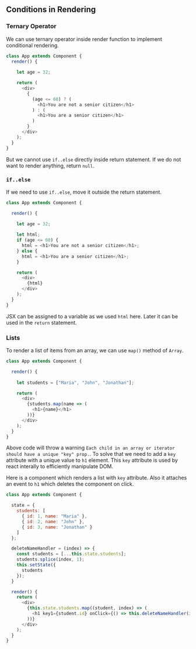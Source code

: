 ## Conditions in Rendering

### Ternary Operator
We can use ternary operator inside render function to implement conditional rendering.
```javascript
class App extends Component {
  render() {
    
    let age = 32;

    return (
      <div>
        {
          (age <= 60) ? (
            <h1>You are not a senior citizen</h1>
          ) : (
            <h1>You are a senior citizen</h1>
          )
        }
      </div>
    );
  }
}
```
But we cannot use `if..else` directly inside return statement. If we do not want to render anything, return `null`.

### `if..else`
If we need to use `if..else`, move it outside the return statement.
```javascript
class App extends Component {

  render() {
    
    let age = 32;

    let html;
    if (age <= 60) { 
      html = <h1>You are not a senior citizen</h1>;
    } else {
      html = <h1>You are a senior citizen</h1>;
    }

    return (
      <div>
        {html}
      </div>
    );
  }
}
```
JSX can be assigned to a variable as we used `html` here. Later it can be used in the `return` statement.

### Lists
To render a list of items from an array, we can use `map()` method of `Array`.
```javascript
class App extends Component {

  render() {
    
    let students = ["Maria", "John", "Jonathan"];

    return (
      <div>
        {students.map(name => (
          <h1>{name}</h1>
        ))}
      </div>
    );
  }
}
```
Above code will throw a warning `Each child in an array or iterator should have a unique "key" prop.`. To solve that we need to add a `key` attribute with a unique value to `h1` element. This `key` attribute is used by react interally to efficiently manipulate DOM.

Here is a component which renders a list with `key` attribute. Also it attaches an event to `h1` which deletes the component on click.
```javascript
class App extends Component {

  state = {
    students: [
      { id: 1, name: "Maria" }, 
      { id: 2, name: "John" }, 
      { id: 3, name: "Jonathan" }
    ]
  };

  deleteNameHandler = (index) => {
    const students = [...this.state.students];
    students.splice(index, 1);
    this.setState({
      students
    });
  }

  render() {
    return (
      <div>
        {this.state.students.map((student, index) => (
          <h1 key1={student.id} onClick={() => this.deleteNameHandler(index)}>{student.name}</h1>
        ))}
      </div>
    );
  }
}
```